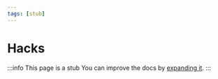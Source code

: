 ```yaml
---
tags: [stub]
---
```


# Hacks

:::info This page is a stub
You can improve the docs by [expanding it](../contributing).
:::
